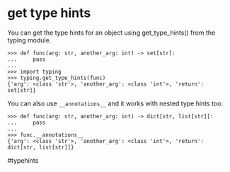 # get type hints

You can get the type hints for an object using get_type_hints() from the typing module.

```
>>> def func(arg: str, another_arg: int) -> set[str]:
...     pass
...
>>> import typing
>>> typing.get_type_hints(func)
{'arg': <class 'str'>, 'another_arg': <class 'int'>, 'return': set[str]}
```

You can also use `__annotations__` and it works with nested type hints too:

```
>>> def func(arg: str, another_arg: int) -> dict[str, list[str]]:
...     pass
...
>>> func.__annotations__
{'arg': <class 'str'>, 'another_arg': <class 'int'>, 'return': dict[str, list[str]]}
```

#typehints
